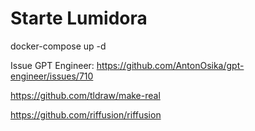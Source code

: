 # Starte Lumidora
docker-compose up -d






Issue GPT Engineer: https://github.com/AntonOsika/gpt-engineer/issues/710



https://github.com/tldraw/make-real

https://github.com/riffusion/riffusion